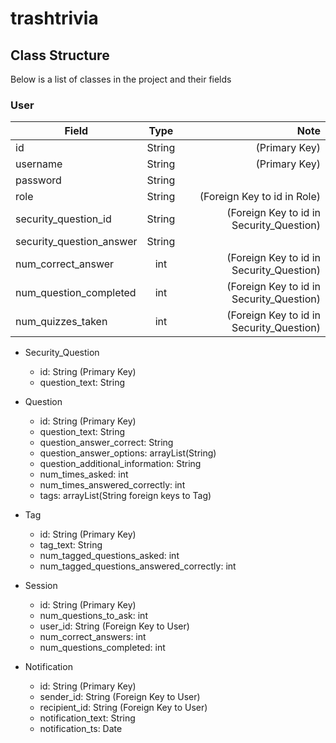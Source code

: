 # trashtrivia

## Class Structure

Below is a list of classes in the project and their fields

### User 
| Field   |      Type      |  Note |
|----------|:-------------:|------:|
|  id  |   String  |  (Primary Key)  |
|  username  |   String  |  (Primary Key)  |
|  password  |   String  |    |
|  role  |   String  |  (Foreign Key to id in Role)  |
|  security_question_id  |   String  |  (Foreign Key to id in Security_Question)  |
|  security_question_answer  |   String  |    |
|  num_correct_answer  |   int  |  (Foreign Key to id in Security_Question)  |
|  num_question_completed  |   int  |  (Foreign Key to id in Security_Question)  |
|  num_quizzes_taken  |   int  |  (Foreign Key to id in Security_Question)  |
    
* Security_Question
    * id: String (Primary Key)
    * question_text: String
    
* Question
    * id: String (Primary Key)
    * question_text: String
    * question_answer_correct: String
    * question_answer_options: arrayList(String)
    * question_additional_information: String
    * num_times_asked: int  
    * num_times_answered_correctly: int
    * tags: arrayList(String foreign keys to Tag)
 
* Tag
    * id: String (Primary Key)
    * tag_text: String
    * num_tagged_questions_asked: int
    * num_tagged_questions_answered_correctly: int
    
* Session
    * id: String (Primary Key)
    * num_questions_to_ask: int
    * user_id: String (Foreign Key to User)
    * num_correct_answers: int
    * num_questions_completed: int

* Notification
    * id: String (Primary Key)
    * sender_id: String (Foreign Key to User) 
    * recipient_id: String (Foreign Key to User)
    * notification_text: String
    * notification_ts: Date
    

